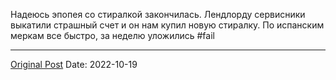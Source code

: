 Надеюсь эпопея со стиралкой закончилась. Лендлорду сервисники выкатили страшный счет и он нам купил новую стиралку. По испанским меркам все быстро, за неделю уложились #fail

---
[Original Post](https://t.me/lev2tarragona/467)
Date: 2022-10-19
